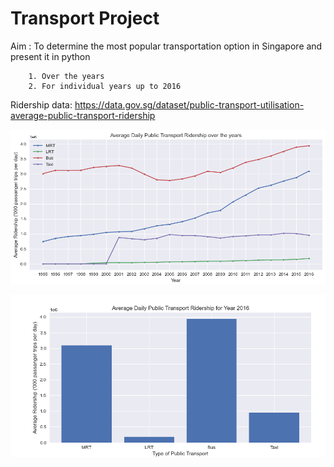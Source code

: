 # Transport Project
Aim : To determine the most popular transportation option in Singapore and present it in python

        1. Over the years
        2. For individual years up to 2016

Ridership data:
https://data.gov.sg/dataset/public-transport-utilisation-average-public-transport-ridership

![img_1.png](img_1.png)

![img_2.png](img_2.png)
